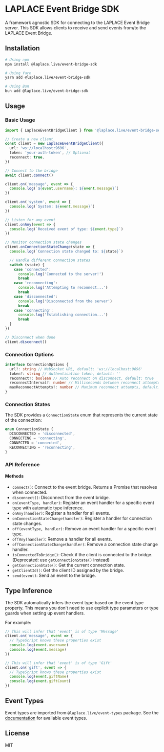 # LAPLACE Event Bridge SDK

A framework agnostic SDK for connecting to the LAPLACE Event Bridge server. This SDK allows clients to receive and send events from/to the LAPLACE Event Bridge.

## Installation

```bash
# Using npm
npm install @laplace.live/event-bridge-sdk

# Using Yarn
yarn add @laplace.live/event-bridge-sdk

# Using Bun
bun add @laplace.live/event-bridge-sdk
```

## Usage

### Basic Usage

```typescript
import { LaplaceEventBridgeClient } from '@laplace.live/event-bridge-sdk'

// Create a new client
const client = new LaplaceEventBridgeClient({
  url: 'ws://localhost:9696',
  token: 'your-auth-token', // Optional
  reconnect: true,
})

// Connect to the bridge
await client.connect()

client.on('message', event => {
  console.log(`${event.username}: ${event.message}`)
})

client.on('system', event => {
  console.log(`System: ${event.message}`)
})

// Listen for any event
client.onAny(event => {
  console.log(`Received event of type: ${event.type}`)
})

// Monitor connection state changes
client.onConnectionStateChange(state => {
  console.log(`Connection state changed to: ${state}`)

  // Handle different connection states
  switch (state) {
    case 'connected':
      console.log('Connected to the server!')
      break
    case 'reconnecting':
      console.log('Attempting to reconnect...')
      break
    case 'disconnected':
      console.log('Disconnected from the server')
      break
    case 'connecting':
      console.log('Establishing connection...')
      break
  }
})

// Disconnect when done
client.disconnect()
```

### Connection Options

```typescript
interface ConnectionOptions {
  url?: string // WebSocket URL, default: 'ws://localhost:9696'
  token?: string // Authentication token, default: ''
  reconnect?: boolean // Auto reconnect on disconnect, default: true
  reconnectInterval?: number // Milliseconds between reconnect attempts, default: 3000
  maxReconnectAttempts?: number // Maximum reconnect attempts, default: 10
}
```

### Connection States

The SDK provides a `ConnectionState` enum that represents the current state of the connection:

```typescript
enum ConnectionState {
  DISCONNECTED = 'disconnected',
  CONNECTING = 'connecting',
  CONNECTED = 'connected',
  RECONNECTING = 'reconnecting',
}
```

### API Reference

#### Methods

- `connect()`: Connect to the event bridge. Returns a Promise that resolves when connected.
- `disconnect()`: Disconnect from the event bridge.
- `on(eventType, handler)`: Register an event handler for a specific event type with automatic type inference.
- `onAny(handler)`: Register a handler for all events.
- `onConnectionStateChange(handler)`: Register a handler for connection state changes.
- `off(eventType, handler)`: Remove an event handler for a specific event type.
- `offAny(handler)`: Remove a handler for all events.
- `offConnectionStateChange(handler)`: Remove a connection state change handler.
- `isConnectedToBridge()`: Check if the client is connected to the bridge. (Deprecated: use `getConnectionState()` instead)
- `getConnectionState()`: Get the current connection state.
- `getClientId()`: Get the client ID assigned by the bridge.
- `send(event)`: Send an event to the bridge.

## Type Inference

The SDK automatically infers the event type based on the event.type property. This means you don't need to use explicit type parameters or type guards when setting up event handlers.

For example:

```typescript
// This will infer that 'event' is of type 'Message'
client.on('message', event => {
  // TypeScript knows these properties exist
  console.log(event.username)
  console.log(event.message)
})

// This will infer that 'event' is of type 'Gift'
client.on('gift', event => {
  // TypeScript knows these properties exist
  console.log(event.giftName)
  console.log(event.giftCount)
})
```

## Event Types

Event types are imported from `@laplace.live/event-types` package. See the [documentation](https://chat.laplace.live/event-types) for available event types.

## License

MIT

